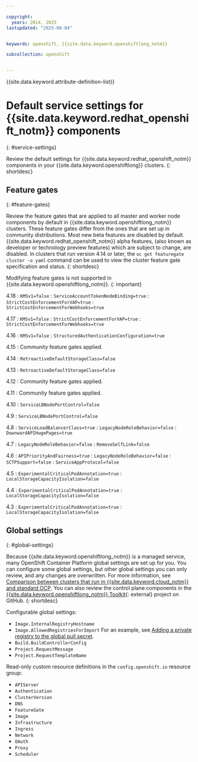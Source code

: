 ```yaml
---

copyright: 
  years: 2014, 2025
lastupdated: "2025-08-04"


keywords: openshift, {{site.data.keyword.openshiftlong_notm}}

subcollection: openshift


---
```


{{site.data.keyword.attribute-definition-list}}





# Default service settings for {{site.data.keyword.redhat_openshift_notm}} components
{: #service-settings}

Review the default settings for {{site.data.keyword.redhat_openshift_notm}} components in your {{site.data.keyword.openshiftlong}} clusters. 
{: shortdesc}



## Feature gates
{: #feature-gates}



Review the feature gates that are applied to all master and worker node components by default in {{site.data.keyword.openshiftlong_notm}} clusters. These feature gates differ from the ones that are set up in community distributions. Most new beta features are disabled by default. {{site.data.keyword.redhat_openshift_notm}} alpha features, (also known as developer or technology preview features) which are subject to change, are disabled. In clusters that run version 4.14 or later, the `oc get featuregate cluster -o yaml` command can be used to view the cluster feature gate specification and status.
{: shortdesc}




Modifying feature gates is not supported in {{site.data.keyword.openshiftlong_notm}}.
{: important}

4.18
:   `KMSv1=false`
:   `ServiceAccountTokenNodeBinding=true`
:   `StrictCostEnforcementForVAP=true`
:   `StrictCostEnforcementForWebhooks=true`

4.17
:   `KMSv1=false`
:   `StrictCostEnforcementForVAP=true`
:   `StrictCostEnforcementForWebhooks=true`

4.16
:   `KMSv1=false`
:   `StructuredAuthenticationConfiguration=true`

4.15
:   Community feature gates applied.

4.14
:   `RetroactiveDefaultStorageClass=false`

4.13
:   `RetroactiveDefaultStorageClass=false`

4.12
:   Community feature gates applied.

4.11
:   Community feature gates applied. 

4.10
:   `ServiceLBNodePortControl=false`
  
4.9
:   `ServiceLBNodePortControl=false`

4.8
:   `ServiceLoadBalancerClass=true`
:   `LegacyNodeRoleBehavior=false`
:   `DownwardAPIHugePages=true`

4.7
:   `LegacyNodeRoleBehavior=false`
:   `RemoveSelfLink=false`

4.6
:   `APIPriorityAndFairness=true`
:   `LegacyNodeRoleBehavior=false`
:   `SCTPSupport=false`
:   `ServiceAppProtocol=false`

4.5
:   `ExperimentalCriticalPodAnnotation=true`
:   `LocalStorageCapacityIsolation=false`

4.4
:   `ExperimentalCriticalPodAnnotation=true`
:   `LocalStorageCapacityIsolation=false`

4.3
:   `ExperimentalCriticalPodAnnotation=true`
:   `LocalStorageCapacityIsolation=false`




## Global settings
{: #global-settings}

Because {{site.data.keyword.openshiftlong_notm}} is a managed service, many OpenShift Container Platform global settings are set up for you. You can configure some global settings, but other global settings you can only review, and any changes are overwritten. For more information, see [Comparison between clusters that run in {{site.data.keyword.cloud_notm}} and standard OCP](/docs/openshift?topic=openshift-overview#compare_ocp). You can also review the control plane components in the [{{site.data.keyword.openshiftlong_notm}} Toolkit](https://github.com/openshift/ibm-roks-toolkit){: external} project on GitHub.
{: shortdesc}

Configurable global settings:
* `Image.InternalRegistryHostname`
* `Image.AllowedRegistriesForImport` For an example, see [Adding a private registry to the global pull secret](/docs/openshift?topic=openshift-registry#cluster_global_pull_secret).
* `Build.BuildControllerConfig`
* `Project.RequestMessage`
* `Project.RequestTemplateName`

Read-only custom resource definitions in the `config.openshift.io` resource group:
* `APIServer`
* `Authentication`
* `ClusterVersion`
* `DNS`
* `FeatureGate`
* `Image`
* `Infrastructure`
* `Ingress`
* `Network`
* `OAuth`
* `Proxy`
* `Scheduler`
